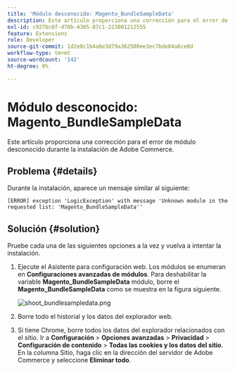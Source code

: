 ```yaml
---
title: 'Módulo desconocido: Magento_BundleSampleData'
description: Este artículo proporciona una corrección para el error de módulo desconocido durante la instalación de Adobe Commerce.
exl-id: c927bc8f-d70b-4305-87c1-223001212555
feature: Extensions
role: Developer
source-git-commit: 1d2e0c1b4a8e3d79a362500ee3ec7bde84a6ce0d
workflow-type: tm+mt
source-wordcount: '142'
ht-degree: 0%

---
```


# Módulo desconocido: Magento_BundleSampleData

Este artículo proporciona una corrección para el error de módulo desconocido durante la instalación de Adobe Commerce.

## Problema {#details}

Durante la instalación, aparece un mensaje similar al siguiente:

```text
[ERROR] exception 'LogicException' with message 'Unknown module in the requested list: 'Magento_BundleSampleData''
```

## Solución {#solution}

Pruebe cada una de las siguientes opciones a la vez y vuelva a intentar la instalación.

1. Ejecute el Asistente para configuración web. Los módulos se enumeran en  **Configuraciones avanzadas de módulos**. Para deshabilitar la variable **Magento\_BundleSampleData** módulo, borre el **Magento\_BundleSampleData** como se muestra en la figura siguiente.

   ![shoot_bundlesampledata.png](assets/tshoot_bundlesampledata.png)

1. Borre todo el historial y los datos del explorador web.
1. Si tiene Chrome, borre todos los datos del explorador relacionados con el sitio.  Ir a **Configuración** > **Opciones avanzadas** > **Privacidad** > **Configuración de contenido** > **Todas las cookies y los datos del sitio**. En la columna Sitio, haga clic en la dirección del servidor de Adobe Commerce y seleccione **Eliminar todo**.
